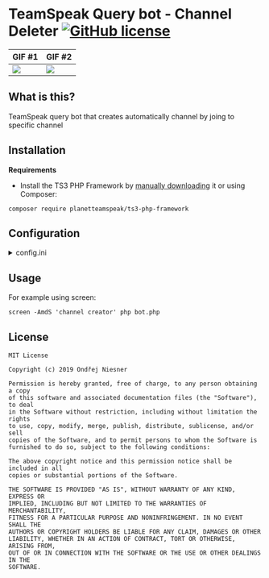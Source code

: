 # TeamSpeak Query  bot - Channel Deleter [![GitHub license](https://img.shields.io/github/license/Ondra3211/ts-channel-creator)](https://github.com/Ondra3211/ts-channel-creator/blob/master/LICENSE)

| GIF #1 | GIF #2 |
| ------------- | ------------- |
| ![](https://i.ondranies.tech/ja/cJbhJfeXRh.gif)  | ![](https://i.ondranies.tech/ja/tlUjWP7viK.gif)  |

## What is this?

TeamSpeak query bot that creates automatically channel by joing to specific channel

## Installation
**Requirements**
* Install the TS3 PHP Framework by [manually downloading](https://github.com/ronindesign/ts3phpframework/archive/master.zip) it or using Composer:
```
composer require planetteamspeak/ts3-php-framework
```

## Configuration
<details>
    <summary>config.ini</summary>
  
```ini
[BOT]
host = "127.0.0.1"
qport = 10011
vport = 9987
username = "serveradmin"
password = "r8GPMB+Q"
nickname = "Channel Creator"
default_channel = 31

[SETTINGS]
main_channel = 1797
create_channel = 1804
move_channel = 1803
channel_admin = 25

[MESSAGES]
channel_name = "[NICKNAME]'s channel"
kick_create = "You already own channel!"
kick_move = "You don't own any chnannel!"
create_channel = "Channel created. Password: [B][PASSWORD][/B]. You can change password to you own."
```
</details>

## Usage
For example using screen:
```
screen -AmdS 'channel creator' php bot.php
```

## License
```
MIT License

Copyright (c) 2019 Ondřej Niesner

Permission is hereby granted, free of charge, to any person obtaining a copy
of this software and associated documentation files (the "Software"), to deal
in the Software without restriction, including without limitation the rights
to use, copy, modify, merge, publish, distribute, sublicense, and/or sell
copies of the Software, and to permit persons to whom the Software is
furnished to do so, subject to the following conditions:

The above copyright notice and this permission notice shall be included in all
copies or substantial portions of the Software.

THE SOFTWARE IS PROVIDED "AS IS", WITHOUT WARRANTY OF ANY KIND, EXPRESS OR
IMPLIED, INCLUDING BUT NOT LIMITED TO THE WARRANTIES OF MERCHANTABILITY,
FITNESS FOR A PARTICULAR PURPOSE AND NONINFRINGEMENT. IN NO EVENT SHALL THE
AUTHORS OR COPYRIGHT HOLDERS BE LIABLE FOR ANY CLAIM, DAMAGES OR OTHER
LIABILITY, WHETHER IN AN ACTION OF CONTRACT, TORT OR OTHERWISE, ARISING FROM,
OUT OF OR IN CONNECTION WITH THE SOFTWARE OR THE USE OR OTHER DEALINGS IN THE
SOFTWARE.
```
